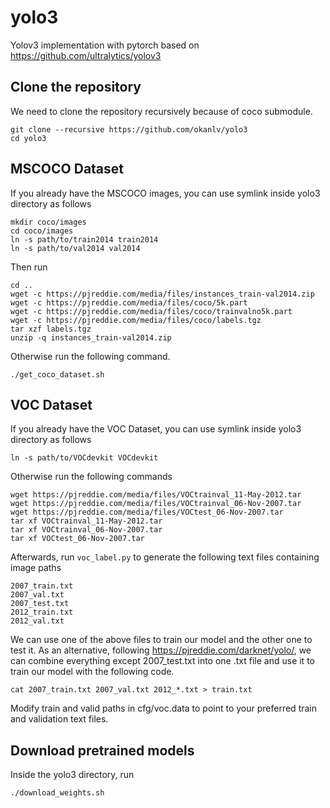 # yolo3 
Yolov3 implementation with pytorch based on https://github.com/ultralytics/yolov3

## Clone the repository ##
  
We need to clone the repository recursively because of coco submodule.

```
git clone --recursive https://github.com/okanlv/yolo3
cd yolo3
```
## MSCOCO Dataset ##

If you already have the MSCOCO images, you can use symlink inside yolo3 directory as follows

```
mkdir coco/images
cd coco/images
ln -s path/to/train2014 train2014
ln -s path/to/val2014 val2014
```
Then run

```
cd ..
wget -c https://pjreddie.com/media/files/instances_train-val2014.zip
wget -c https://pjreddie.com/media/files/coco/5k.part
wget -c https://pjreddie.com/media/files/coco/trainvalno5k.part
wget -c https://pjreddie.com/media/files/coco/labels.tgz
tar xzf labels.tgz
unzip -q instances_train-val2014.zip
```

Otherwise run the following command.

```
./get_coco_dataset.sh
```

## VOC Dataset ##

If you already have the VOC Dataset, you can use symlink inside yolo3 directory as follows

```
ln -s path/to/VOCdevkit VOCdevkit
```

Otherwise run the following commands

```
wget https://pjreddie.com/media/files/VOCtrainval_11-May-2012.tar
wget https://pjreddie.com/media/files/VOCtrainval_06-Nov-2007.tar
wget https://pjreddie.com/media/files/VOCtest_06-Nov-2007.tar
tar xf VOCtrainval_11-May-2012.tar
tar xf VOCtrainval_06-Nov-2007.tar
tar xf VOCtest_06-Nov-2007.tar
```

Afterwards, run `voc_label.py` to generate the following text files containing image paths

```
2007_train.txt
2007_val.txt
2007_test.txt
2012_train.txt
2012_val.txt
```

We can use one of the above files to train our model and the other one to test it. As an alternative, following https://pjreddie.com/darknet/yolo/, we can combine everything except 2007_test.txt into one .txt file and use it to train our model with the following code.

```
cat 2007_train.txt 2007_val.txt 2012_*.txt > train.txt
```

Modify train and valid paths in cfg/voc.data to point to your preferred train and validation text files.

## Download pretrained models ##

Inside the yolo3 directory, run

```
./download_weights.sh
```

